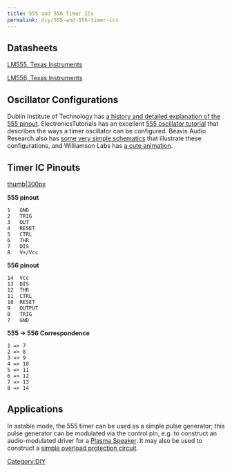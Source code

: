 ```yaml
---
title: 555 and 556 Timer ICs
permalink: diy/555-and-556-timer-ics
---
```


Datasheets
----------

[LM555, Texas Instruments](http://www.ti.com/lit/ds/symlink/lm555.pdf)

[LM556, Texas Instruments](http://www.ti.com/lit/ds/symlink/lm556.pdf)

Oscillator Configurations
-------------------------

Dublin Institute of Technology has [a history and detailed explanation of the 555 pinout](http://www.electronics.dit.ie/staff/mtully/555%20folder/555%20timer.htm). ElectronicsTutorials has an excellent [555 oscillator tutorial](http://www.electronics-tutorials.ws/waveforms/555_oscillator.html) that describes the ways a timer oscillator can be configured. Beavis Audio Research also has [some very simple schematics](http://www.beavisaudio.com/library/555/555.htm) that illustrate these configurations, and Williamson Labs has [a cute animation](http://www.williamson-labs.com/480_555.htm).

Timer IC Pinouts
----------------

[thumb|300px](/File:555-556_pinout.png "wikilink")

**555 pinout**

    1   GND
    2   TRIG
    3   OUT
    4   RESET
    5   CTRL
    6   THR
    7   DIS
    8   V+/Vcc

**556 pinout**

    14  Vcc
    13  DIS
    12  THR
    11  CTRL
    10  RESET
    9   OUTPUT
    8   TRIG
    7   GND

**555 → 556 Correspondence**

    1 => 7
    2 => 8
    3 => 9
    4 => 10
    5 => 11
    6 => 12
    7 => 13
    8 => 14

Applications
------------

In astable mode, the 555 timer can be used as a simple pulse generator; this pulse generator can be modulated via the control pin, e.g. to construct an audio-modulated driver for a [Plasma Speaker](/Plasma_Speaker "wikilink"). It may also be used to construct a [simple overload protection circuit](http://creation-electronics.blogspot.com/2011/01/overload-protection-circuit-using-555.html).

[Category:DIY](/Category:DIY "wikilink")
